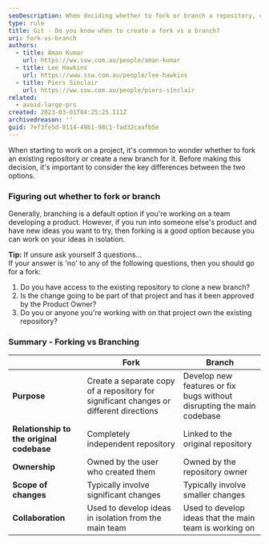 ```yaml
---
seoDescription: When deciding whether to fork or branch a repository, consider the purpose, relationship to the original codebase, ownership, scope of changes, and collaboration aspects.
type: rule
title: Git - Do you know when to create a fork vs a branch?
uri: fork-vs-branch
authors:
  - title: Aman Kumar
    url: https://ww.ssw.com.au/people/aman-kumar
  - title: Lee Hawkins
    url: https://www.ssw.com.au/people/lee-hawkins
  - title: Piers Sinclair
    url: https://ww.ssw.com.au/people/piers-sinclair
related:
  - avoid-large-prs
created: 2023-03-01T04:25:25.111Z
archivedreason: ''
guid: 7ef3fe5d-0114-49b1-98c1-fad32caafb5e
---
```


When starting to work on a project, it's common to wonder whether to fork an existing repository or create a new branch for it. Before making this decision, it's important to consider the key differences between the two options.

<!--endintro-->

### Figuring out whether to fork or branch

Generally, branching is a default option if you're working on a team developing a product. However, if you run into someone else's product and have new ideas you want to try, then forking is a good option because you can work on your ideas in isolation.

**Tip:** If unsure ask yourself 3 questions...  
If your answer is 'no' to any of the following questions, then you should go for a fork:

1. Do you have access to the existing repository to clone a new branch?
2. Is the change going to be part of that project and has it been approved by the Product Owner?
3. Do you or anyone you're working with on that project own the existing repository?

### Summary - Forking vs Branching

|                                           | Fork                                                                                   | Branch                                                                |
| ----------------------------------------- | -------------------------------------------------------------------------------------- | --------------------------------------------------------------------- |
| **Purpose**                               | Create a separate copy of a repository for significant changes or different directions | Develop new features or fix bugs without disrupting the main codebase |
| **Relationship to the original codebase** | Completely independent repository                                                      | Linked to the original repository                                     |
| **Ownership**                             | Owned by the user who created them                                                     | Owned by the repository owner                                         |
| **Scope of changes**                      | Typically involve significant changes                                                  | Typically involve smaller changes                                     |
| **Collaboration**                         | Used to develop ideas in isolation from the main team                                  | Used to develop ideas that the main team is working on                |
